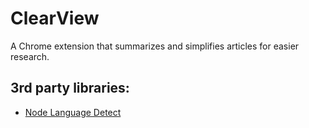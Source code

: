 # ClearView
A Chrome extension that summarizes and simplifies articles for easier research.

## 3rd party libraries:
- [Node Language Detect](https://github.com/FGRibreau/node-language-detect)
